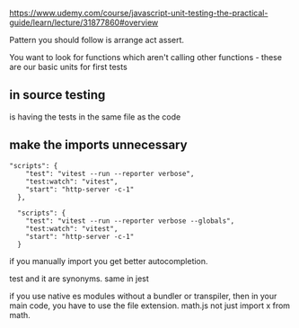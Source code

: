 https://www.udemy.com/course/javascript-unit-testing-the-practical-guide/learn/lecture/31877860#overview


Pattern you should follow is arrange act assert.

You want to look for functions which aren't calling other functions - these are our basic units for first tests

## in source testing
is having the tests in the same file as the code

## make the imports unnecessary
```
"scripts": {
    "test": "vitest --run --reporter verbose",
    "test:watch": "vitest",
    "start": "http-server -c-1"
  },

  "scripts": {
    "test": "vitest --run --reporter verbose --globals",
    "test:watch": "vitest",
    "start": "http-server -c-1"
  }

```
if you manually import you get better autocompletion.

test and it are synonyms. same in jest

if you use native es modules without a bundler or transpiler, then in your main code, you have to use the file extension.  math.js not just import x from math.